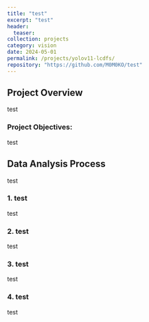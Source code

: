 ```yaml
---
title: "test"
excerpt: "test"
header:
  teaser: 
collection: projects
category: vision
date: 2024-05-01
permalink: /projects/yolov11-lcdfs/
repository: "https://github.com/M0M0KO/test"
---
```


## Project Overview

test

### Project Objectives:

test

## Data Analysis Process

test

### 1. test
test

### 2. test
test

### 3. test
test

### 4. test
test